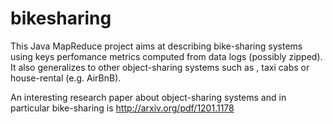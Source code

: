 # bikesharing
This Java MapReduce project aims at describing bike-sharing systems using keys perfomance metrics computed from data logs (possibly zipped). It also generalizes to other object-sharing systems such as , taxi cabs or house-rental (e.g. AirBnB).

An interesting research paper about object-sharing systems and in particular bike-sharing is http://arxiv.org/pdf/1201.1178
